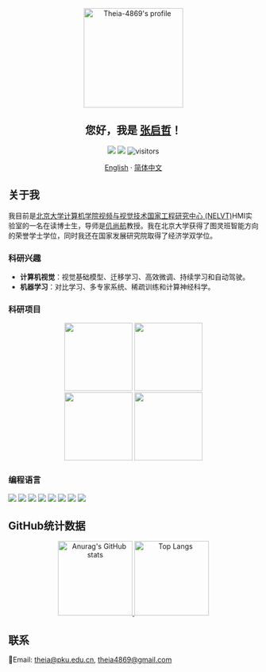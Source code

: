 <div align="center">
 <img height="200px" src="https://i.imgur.com/2ZjNUf3.png" align="center" alt="Theia-4869's profile" />
 <h2 align="center">您好，我是
  <a href="https://theia-4869.github.io/">张启哲</a>！
 </h2>
 <img src="https://img.shields.io/badge/🌕-Theia-yellow">
 <img src="https://img.shields.io/badge/💊-APTX--4869-red">
 <img src="https://visitor-badge.glitch.me/badge?page_id=Theia-4869" alt="visitors" /></div>
  <p align="center">
    <a href="/README.md">English</a>
    ·
    <a href="/README_CN.md">简体中文</a>
  </p>
</div>

## 关于我

我目前是[北京大学](https://www.pku.edu.cn/)[计算机学院](https://cs.pku.edu.cn/)[视频与视觉技术国家工程研究中心 (NELVT)](https://idm.pku.edu.cn/)HMI实验室的一名在读博士生，导师是[仉尚航](https://www.shanghangzhang.com/)教授。我在北京大学获得了图灵班智能方向的荣誉学士学位，同时我还在国家发展研究院取得了经济学双学位。

### 科研兴趣

 - **计算机视觉**：视觉基础模型、迁移学习、高效微调、持续学习和自动驾驶。
 - **机器学习**：对比学习、多专家系统、稀疏训练和计算神经科学。

### 科研项目

<div align="center">
<a href="https://github.com/Theia-4869/GPS">
  <img height="137px" src="https://github-readme-stats.vercel.app/api/pin/?username=Theia-4869&repo=GPS&theme=buefy" /></a>
<a href="https://github.com/Theia-4869/MoSA">
  <img height="137px" src="https://github-readme-stats.vercel.app/api/pin/?username=Theia-4869&repo=MoSA&theme=buefy" /></a>
</div>

<div align="center">
<a href="https://github.com/Theia-4869/BiCross">
  <img height="137px" src="https://github-readme-stats.vercel.app/api/pin/?username=Theia-4869&repo=BiCross&theme=buefy" /></a>
<a href="https://github.com/Theia-4869/EMA-and-Ensemble-Lip-Networks">
  <img height="137px" src="https://github-readme-stats.vercel.app/api/pin/?username=Theia-4869&repo=EMA-and-Ensemble-Lip-Networks&theme=buefy" /></a>
</div>

### 编程语言

<div >
 <img src="https://img.shields.io/badge/C-00599C?style=for-the-badge&logo=c&logoColor=white">
 <img src="https://img.shields.io/badge/C%2B%2B-00599C?style=for-the-badge&logo=c%2B%2B&logoColor=white">
 <img src="https://img.shields.io/badge/Python-3776AB?style=for-the-badge&logo=python&logoColor=white">
 <img src="https://img.shields.io/badge/Java-ED8B00?style=for-the-badge&logo=java&logoColor=white">
 <img src="https://img.shields.io/badge/JavaScript-F7DF1E?style=for-the-badge&logo=javascript&logoColor=black">
 <img src="https://img.shields.io/badge/C%23-239120?style=for-the-badge&logo=c-sharp&logoColor=white">
 <img src="https://img.shields.io/badge/HTML-239120?style=for-the-badge&logo=html5&logoColor=white">
 <img src="https://img.shields.io/badge/MySQL-00000F?style=for-the-badge&logo=mysql&logoColor=white">
</div>

## GitHub统计数据

<div align="center">
 <a href="https://github.com/anuraghazra/github-readme-stats">
  <img height="150px" src="https://github-readme-stats.vercel.app/api?username=Theia-4869&show_icons=true&line_height=21&text_color=000&icon_color=000&bg_color=45,ea6161,ffc64d,fffc4d,52fa5a&theme=graywhite" alt="Anurag's GitHub stats" />
 </a>
 <a href="https://github.com/anuraghazra/github-readme-stats">
  <img height="150px" src="https://github-readme-stats.vercel.app/api/top-langs/?username=Theia-4869&layout=compact&langs_count=6&text_color=000&icon_color=000&bg_color=45,52fa5a,4dfcff,c64dff&theme=graywhite&hide=jupyter%20notebook,css,cuda" alt="Top Langs" />
 </a>
</div>

## 联系

📧Email: theia@pku.edu.cn, theia4869@gmail.com
